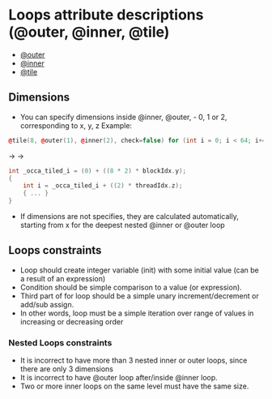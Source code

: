 # Loops attribute descriptions (@outer, @inner, @tile)
- [@outer](./outer.md)
- [@inner](./inner.md)
- [@tile](./tile.md)

## Dimensions

- You can specify dimensions inside @inner, @outer, - 0, 1 or 2, corresponding to x, y, z
Example:
```C++
@tile(8, @outer(1), @inner(2), check=false) for (int i = 0; i < 64; i+=2) { ... }
```
-> ->
```C++
int _occa_tiled_i = (0) + ((8 * 2) * blockIdx.y);
{
    int i = _occa_tiled_i + ((2) * threadIdx.z);
    { ... }
}
```

- If dimensions are not specifies, they are calculated automatically, starting from x for the deepest nested @inner or @outer loop

## Loops constraints
- Loop should create integer variable (init) with some initial value (can be a result of an expression)
- Condition should be simple comparison to a value (or expression).
- Third part of for loop should be a simple unary increment/decrement or add/sub assign.
- In other words, loop must be a simple iteration over range of values in increasing or decreasing order

### Nested Loops constraints

- It is incorrect to have more than 3 nested inner or outer loops, since there are only 3 dimensions
- It is incorrect to have @outer loop after/inside @inner loop.
- Two or more inner loops on the same level must have the same size.